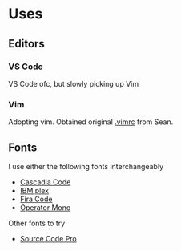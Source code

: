 # Uses

## Editors

### VS Code

VS Code ofc, but slowly picking up Vim

### Vim

Adopting vim. Obtained original [.vimrc](./.vimrc) from Sean.

## Fonts

I use either the following fonts interchangeably

- [Cascadia Code](https://github.com/microsoft/cascadia-code)
- [IBM plex](https://github.com/IBM/plex)
- [Fira Code](https://github.com/tonsky/FiraCode)
- [Operator Mono](https://github.com/lbugasu/laudebugs/tree/master/fonts/Operator%20Mono)

Other fonts to try

- [Source Code Pro](https://adobe-fonts.github.io/source-code-pro/)
